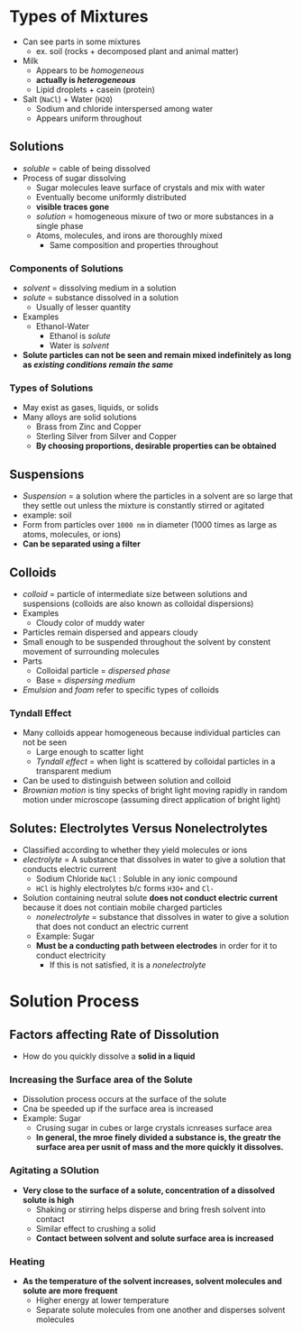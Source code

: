 # Types of Mixtures
- Can see parts in some mixtures
    - ex. soil (rocks + decomposed plant and animal matter)
- Milk
    - Appears to be _homogeneous_
    - **actually is _heterogeneous_**
    - Lipid droplets + casein (protein)
- Salt (`NaCl`) + Water (`H2O`)
    - Sodium and chloride interspersed among water
    - Appears uniform throughout

## Solutions
- *soluble* = cable of being dissolved
- Process of sugar dissolving
    - Sugar molecules leave surface of crystals and mix with water
    - Eventually become uniformly distributed
    - **visible traces gone**
    - *solution* = homogeneous mixure of two or more substances in a single phase
    - Atoms, molecules, and irons are thoroughly mixed
        - Same composition and properties throughout

### Components of Solutions
- *solvent* = dissolving medium in a solution
- *solute* = substance dissolved in a solution
    - Usually of lesser quantity
- Examples
    - Ethanol-Water
        - Ethanol is *solute*
        - Water is *solvent*
- **Solute particles can not be seen and remain mixed indefinitely as long as _existing conditions remain the same_**

### Types of Solutions
- May exist as gases, liquids, or solids
- Many alloys are solid solutions
    - Brass from Zinc and Copper
    - Sterling Silver from Silver and Copper
    - **By choosing proportions, desirable properties can be obtained**

## Suspensions
- *Suspension* = a solution where the particles in a solvent are so large that they settle out unless the mixture is constantly stirred or agitated
- example: soil
- Form from particles over `1000 nm` in diameter (1000 times as large as atoms, molecules, or ions)
- **Can be separated using a filter**

## Colloids
- *colloid* = particle of intermediate size between solutions and suspensions (colloids are also known as colloidal dispersions)
- Examples
    - Cloudy color of muddy water
- Particles remain dispersed and appears cloudy
- Small enough to be suspended throughout the solvent by constent movement of surrounding molecules
- Parts
    - Colloidal particle = *dispersed phase*
    - Base = *dispersing medium*
- *Emulsion* and *foam* refer to specific types of colloids

### Tyndall Effect
- Many colloids appear homogeneous because individual particles can not be seen
    - Large enough to scatter light
    - *Tyndall effect* = when light is scattered by colloidal particles in a transparent medium
- Can be used to distinguish between solution and colloid
- *Brownian motion* is tiny specks of bright light moving rapidly in random motion under microscope (assuming direct application of bright light)

## Solutes: Electrolytes Versus Nonelectrolytes 
- Classified according to whether they yield molecules or ions
- *electrolyte* = A substance that dissolves in water to give a solution that conducts electric current
    - Sodium Chloride `NaCl` : Soluble in any ionic compound
    - `HCl` is highly electrolytes b/c forms `H3O+` and `Cl-`
- Solution containing neutral solute **does not conduct electric current** because it does not contiain mobile charged particles
    - *nonelectrolyte* = substance that dissolves in water to give a solution that does not conduct an electric current
    - Example: Sugar
    - **Must be a conducting path between electrodes** in order for it to conduct electricity
        - If this is not satisfied, it is a *nonelectrolyte*

# Solution Process
## Factors affecting Rate of Dissolution
- How do you quickly dissolve a **solid in a liquid**

### Increasing the Surface area of the Solute
- Dissolution process occurs at the surface of the solute
- Cna be speeded up if the surface area is increased
- Example: Sugar
    - Crusing sugar in cubes or large crystals icnreases surface area
    - **In general, the mroe finely divided a substance is, the greatr the surface area per usnit of mass and the more quickly it dissolves.**

### Agitating a SOlution
- **Very close to the surface of a solute, concentration of a dissolved solute is high**
    - Shaking or stirring helps disperse and bring fresh solvent into contact
    - Similar effect to crushing a solid
    - **Contact between solvent and solute surface area is increased**

### Heating
- **As the temperature of the solvent increases, solvent molecules and solute are more frequent**
    - Higher energy at lower temperature
    - Separate solute molecules from one another and disperses solvent molecules
